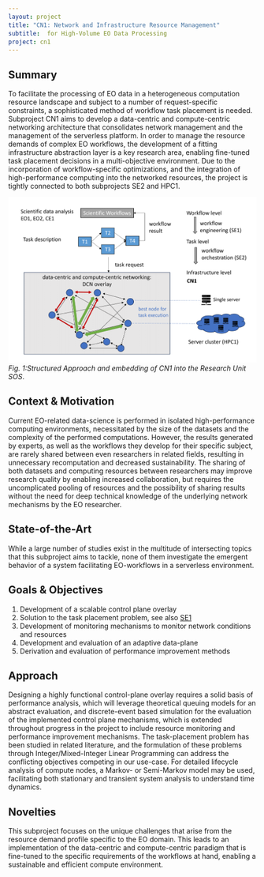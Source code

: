 ```yaml
---
layout: project
title: "CN1: Network and Infrastructure Resource Management"
subtitle:  for High-Volume EO Data Processing
project: cn1
---
```

## Summary
To facilitate the processing of EO data in a heterogeneous computation resource landscape and subject to a number of request-specific constraints, a sophisticated method of workflow task placement is needed. Subproject CN1 aims to develop a data-centric and compute-centric networking architecture that consolidates network management and the management of the serverless platform. In order to manage the resource demands of complex EO workflows, the development of a fitting infrastructure abstraction layer is a key research area, enabling fine-tuned task placement decisions in a multi-objective environment. Due to the incorporation of workflow-specific optimizations, and the integration of high-performance computing into the networked resources, the project is tightly connected to both subprojects SE2 and HPC1.

![CN1 Overview](/img/research/cn1-overview.png)
*Fig. 1:Structured Approach and embedding of CN1 into the Research Unit SOS*.

## Context & Motivation
Current EO-related data-science is performed in isolated high-performance computing environments, necessitated by the size of the datasets and the complexity of the performed computations. However, the results generated by experts, as well as the workflows they develop for their specific subject, are rarely shared between even researchers in related fields, resulting in unnecessary recomputation and decreased sustainability. The sharing of both datasets and computing resources between researchers may improve research quality by enabling increased collaboration, but requires the uncomplicated pooling of resources and the possibility of sharing results without the need for deep technical knowledge of the underlying network mechanisms by the EO researcher.

## State-of-the-Art
While a large number of studies exist in the multitude of intersecting topics that this subproject aims to tackle, none of them investigate the emergent behavior of a system facilitating EO-workflows in a serverless environment.

## Goals & Objectives

1. Development of a scalable control plane overlay
2. Solution to the task placement problem, see also [SE1](/research/se1)
3. Development of monitoring mechanisms to monitor network conditions and resources
4. Development and evaluation of an adaptive data-plane
5. Derivation and evaluation of performance improvement methods

## Approach
Designing a highly functional control-plane overlay requires a solid basis of performance analysis, which will leverage theoretical queuing models for an abstract evaluation, and discrete-event based simulation for the evaluation of the implemented control plane mechanisms, which is extended throughout progress in the project to include resource monitoring and performance improvement mechanisms. The task-placement problem has been studied in related literature, and the formulation of these problems through
Integer/Mixed-Integer Linear Programming can address the conflicting objectives competing in our use-case. For detailed lifecycle analysis of compute nodes, a Markov- or Semi-Markov model may be used, facilitating both stationary and transient system analysis to understand time dynamics.

## Novelties
This subproject focuses on the unique challenges that arise from the resource demand profile specific to the EO domain. This leads to an implementation of the data-centric and compute-centric paradigm that is fine-tuned to the specific requirements of the workflows at hand, enabling a sustainable and efficient compute environment.
